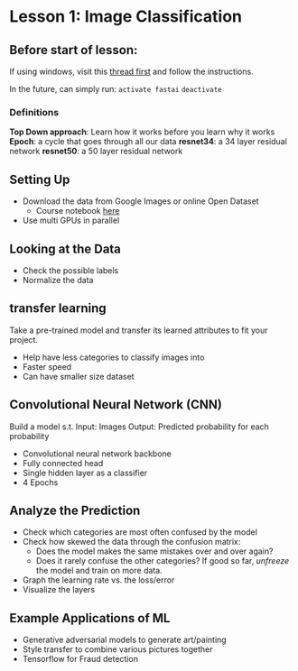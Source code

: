 # Lesson 1: Image Classification
## Before start of lesson:

If using windows, visit this [thread first](https://forums.fast.ai/t/howto-installation-on-windows/10439) and follow the instructions.

In the future, can simply run:
`activate fastai`
`deactivate`


### Definitions
**Top Down approach**: Learn how it works before you learn why it works
**Epoch**: a cycle that goes through all our data
**resnet34**: a 34 layer residual network
**resnet50**: a 50 layer residual network


## Setting Up
- Download the data from Google Images or online Open Dataset
	- Course notebook [here](https://github.com/fastai/course-v3/blob/master/nbs/dl1/lesson2-download.ipynb)
- Use multi GPUs in parallel


## Looking at the Data
- Check the possible labels
- Normalize the data


## transfer learning
Take a pre-trained model and transfer its learned attributes to fit your project.
- Help have less categories to classify images into
- Faster speed
- Can have smaller size dataset

## Convolutional Neural Network (CNN)
Build a model s.t.
Input: Images
Output: Predicted probability for each probability

- Convolutional neural network backbone
- Fully connected head
- Single hidden layer as a classifier
- 4 Epochs

## Analyze the Prediction
- Check which categories are most often confused by the model
- Check how skewed the data through the confusion matrix:
	- Does the model makes the same mistakes over and over again?
	- Does it rarely confuse the other categories?
If good so far, *unfreeze* the model and train on more data.
- Graph the learning rate vs. the loss/error
- Visualize the layers

## Example Applications of ML
- Generative adversarial models to generate art/painting
- Style transfer to combine various pictures together
- Tensorflow for Fraud detection